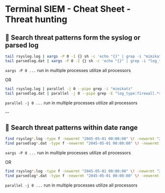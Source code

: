 # **Terminal SIEM - Cheat Sheet - Threat hunting**

## :bookmark:  **Search threat patterns form the syslog or parsed log**

```bash
tail rsyslog.log | xargs -P 0 -I {} sh -c 'echo "{}" | grep -i "mimikatz"'; done
tail parsedlog.dat | xargs -P 0 -I {} sh -c 'echo "{}" | grep -i "log_type:firewall" | grep -i "source_ip:192.168.21.37"'; done
```
`xargs -P 0 ...` run in multiple processes utilize all processors

OR
```bash
tail rsyslog.log | parallel -j 0 --pipe grep -i "mimikatz"
tail parsedlog.dat | parallel -j 0 --pipe grep -E "log_type:firewall.*source_ip:192.168.21.37"
```
`parallel -j 0 ...` run in multiple processes utilize all processors

--

## :bookmark:  **Search threat patterns within date range**

```bash
find rsyslog*.log -type f -newermt "2045-05-01 00:00:00" \! -newermt "2045-05-02 00:00:00" | xargs -P 0 -n 1 grep -i "mimikatz"
find parsedlog*.dat -type f -newermt "2045-05-01 00:00:00" \! -newermt "2045-05-02 00:00:00" | xargs -P 0 -n 1 grep -i "log_type:firewall" | grep -i "source_ip:192.168.21.37"
```
`xargs -P 0 ...` run in multiple processes utilize all processors

OR
```bash
find rsyslog*.log -type f -newermt "2045-05-01 00:00:00" \! -newermt "2045-05-02 00:00:00" | parallel -j 0 grep -i "mimikatz"
find parsedlog*.dat -type f -newermt "2045-05-01 00:00:00" \! -newermt "2045-05-02 00:00:00" | parallel -j 0 grep -E "log_type:firewall.*source_ip:192.168.21.37"
```
`parallel -j 0 ...` run in multiple processes utilize all processors

